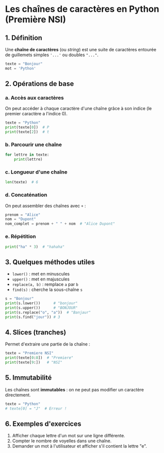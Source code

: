 # Les chaînes de caractères en Python (Première NSI)

## 1. Définition

Une **chaîne de caractères** (ou *string*) est une suite de caractères entourée de guillemets simples `'...'` ou doubles `"..."`.

```python
texte = "Bonjour"
mot = 'Python'
```

## 2. Opérations de base

### a. Accès aux caractères

On peut accéder à chaque caractère d'une chaîne grâce à son indice (le premier caractère a l'indice 0).

```python
texte = "Python"
print(texte[0])  # P
print(texte[2])  # t
```

### b. Parcourir une chaîne

```python
for lettre in texte:
    print(lettre)
```

### c. Longueur d'une chaîne

```python
len(texte)  # 6
```

### d. Concaténation

On peut assembler des chaînes avec `+` :

```python
prenom = "Alice"
nom = "Dupont"
nom_complet = prenom + " " + nom  # "Alice Dupont"
```

### e. Répétition

```python
print("ha" * 3)  # "hahaha"
```

## 3. Quelques méthodes utiles

- `lower()` : met en minuscules
- `upper()` : met en majuscules
- `replace(a, b)` : remplace `a` par `b`
- `find(s)` : cherche la sous-chaîne `s`

```python
s = "Bonjour"
print(s.lower())      # "bonjour"
print(s.upper())      # "BONJOUR"
print(s.replace("o", "a"))  # "Banjaur"
print(s.find("jour")) # 3
```

## 4. Slices (tranches)

Permet d'extraire une partie de la chaîne :

```python
texte = "Premiere NSI"
print(texte[0:8])  # "Premiere"
print(texte[9:])   # "NSI"
```

## 5. Immutabilité

Les chaînes sont **immutables** : on ne peut pas modifier un caractère directement.

```python
texte = "Python"
# texte[0] = "J"  # Erreur !
```

## 6. Exemples d'exercices

1. Afficher chaque lettre d'un mot sur une ligne différente.
2. Compter le nombre de voyelles dans une chaîne.
3. Demander un mot à l'utilisateur et afficher s'il contient la lettre "e".
